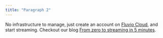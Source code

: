 ```yaml
---
title: "Paragraph 2"
---
```

No infrastructure to manage, just create an account on [Fluvio Cloud](/docs/getting-started/overview/), and start streaming. Checkout our blog [From zero to streaming in 5 minutes](/docs/getting-started/overview/).